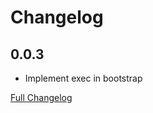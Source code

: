 # Changelog

## 0.0.3

* Implement exec in bootstrap

[Full Changelog](https://github.com/matt-FFFFFF/hassio-addon-teslamate/blob/main/CHANGELOG-FULL.md)